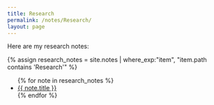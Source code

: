 ```yaml
---
title: Research
permalink: /notes/Research/
layout: page
---
```


Here are my research notes:

{% assign research_notes = site.notes | where_exp:"item", "item.path contains 'Research'" %}
<ul>
  {% for note in research_notes %}
    <li><a href="{{ note.url }}">{{ note.title }}</a></li>
  {% endfor %}
</ul>